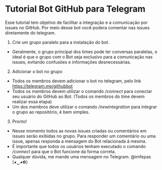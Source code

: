 # Tutorial Bot GitHub para Telegram

Esse tutorial tem objetivo de facilitar a integração e a comunicação por issues no GitHub. Por meio desse bot você podera comentar nas issues diretamente do telegram.

1. Crie um grupo paralelo para a instalação do bot.
  - Geralmente, o grupo principal dos times pode ter conversas paralelas, o ideal é que o grupo com o Bot seja exclusivo para a comunicação nas issues, evitando confusões e informações desnecessárias.


2. Adicionar o bot no grupo
  - Todos os membros devem adicionar o bot no telegram, pelo link https://telegram.me/githubbot
  - Todos os membros devem utilizar o comando */connect* para conectar seu usuário do GitHub ao Bot. (Todos os membros do time devem realizar essa etapa)
  - Um dos membros deve utilizar o comando */newintegration* para integrar o grupo ao repositório, é bem simples.


3. Pronto!
  - Nesse momento todos as novas issues criadas ou comentários em issues serão exibidas no grupo. Para responder um comentário ou uma issue, apenas responda a mensagem do Bot relacionada á mesma.
  - É importante que todos os usuários tenham executado o comando */connect* para que o Bot funcione da forma correta.
  - Qualquer dúvida, me mande uma mensagem no Telegram. @imfepas (◕‿◕✿)
